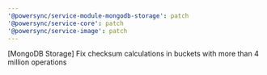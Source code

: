 ```yaml
---
'@powersync/service-module-mongodb-storage': patch
'@powersync/service-core': patch
'@powersync/service-image': patch
---
```


[MongoDB Storage] Fix checksum calculations in buckets with more than 4 million operations

